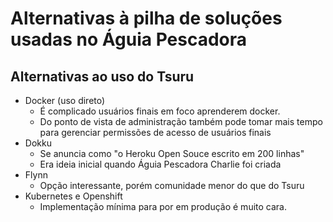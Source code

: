 # Alternativas à pilha de soluções usadas no Águia Pescadora

## Alternativas ao uso do Tsuru

- Docker (uso direto)
  - É complicado usuários finais em foco aprenderem docker.
  - Do ponto de vista de administração também pode tomar mais tempo para
    gerenciar permissões de acesso de usuários finais
- Dokku
  - Se anuncia como "o Heroku Open Souce escrito em 200 linhas"
  - Era ideia inicial quando Águia Pescadora Charlie foi criada
- Flynn
  - Opção interessante, porém comunidade menor do que do Tsuru 
- Kubernetes e Openshift
  - Implementação mínima para por em produção é muito cara.
